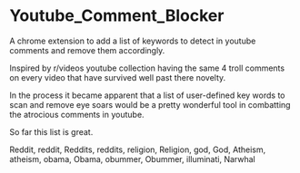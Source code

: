Youtube_Comment_Blocker
=======================

A chrome extension to add a list of keywords to detect in youtube comments and remove them accordingly. 

Inspired by r/videos youtube collection having the same 4 troll comments on every video that have survived well past there novelty.

In the process it became apparent that a list of user-defined key words to scan and remove eye soars would be a pretty wonderful
tool in combatting the atrocious comments in youtube.

So far this list is great. 

Reddit, reddit, Reddits, reddits, religion, Religion, god, God, Atheism, atheism, obama, Obama, obummer, Obummer, illuminati, Narwhal

